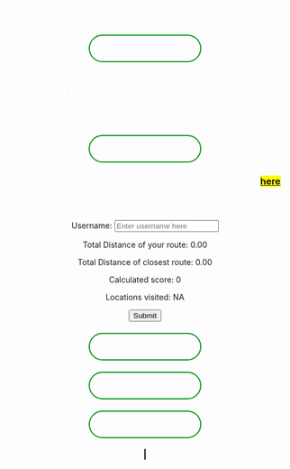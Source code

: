 <html>
<head>
  <h1 id="title-thing">San Diego Map Game</h1>
  <style>
    #title-thing{
      text-align: center;
      color: white;
    }
    .button-container{
      width: fit-content;
      margin: 0 auto;
    }
    .gen-button{
      display: block;
      width: 200px;
      padding: 15px 0;
      text-align: center;
      margin: 20px 10px;
      background: transparent;
      border-radius: 25px;
      border: 2px solid #009614;
      color: #fff;
      font-weight: bold;
      cursor: pointer;
      position: relative;
      overflow: hidden;
      transition: all 0.6s;
      color: white;
    }
    .gen-button:hover{
      background-color: #009614;
    }
    #canvas{
      border: 1px solid #000000;
      background-image: url('SDmap.png');
      background-position: center;
    }
    #linked-gametohome{
      background-color: yellow;
    }
    #end-page{
      text-align: center;
      color: white;
    }
    #game-page{
      text-align: center;
      color: white;
    }
    #finish-form{
      text-align: center;
    }
  </style>
  <div id="start-page">
    <div class="button-container">
    <button class="gen-button" onclick="gameScreen(1)" id="start-button">Start Game</button>
    </div>
  </div>
  <div id="end-page">
    <h1>Thank you for playing!</h1>
    <p>If you would like to play another round, please click the button below.</p>
    <div class="button-container">
      <button class="gen-button" onclick="gameScreen(3)">Return to Game Page</button>
    </div>
    <h3>If you would like to return to the home page, please click <span id="linked-gametohome"><a href="{{site.baseurl}}/index">here</a></span>.</h3>
  </div>
</head>
<body>
    <div id="finish-form">
      <h3 style="color:white;">Game over, please record your score!</h3>
      <form action="javascript:userCreate()">
        <p><label>
            Username:
            <input type="text" name="username" id="username" placeholder="Enter username here" required>
        </label></p>
        <p><label>
            Total Distance of your route: <span id="totalDistance">0.00</span>
        </label></p>
        <p><label>
            Total Distance of closest route: <span id="totalDistanceClosest">0.00</span>
        </label></p>
        <p><label>
            Calculated score: <span id="score">0</span>
        </label></p>
        <p><label>
            Locations visited: <span id="locationList">NA</span>
        </label></p>
        <p>
        <!-- Popup message on button click -->
            <button onclick="alert('Your score has been posted!')" id="form-submit-button">Submit</button>
        </p>
      </form>
      <!-- Temporary button, remove later -->
      <div class="button-container">
        <button id="temporary" onclick="userCreate()" class="gen-button">Temporary</button>
      </div>
    </div>
  <div id="game-page">
    <div class="button-container">
      <button id="game-finish-button" class="gen-button" onclick="gameScreen(2)">Finish Game</button>
      <button id="resetButton" class="gen-button">Reset</button>
    </div>
    <canvas id="canvas" width="1072" height="829"></canvas>
  </div>
  <script>
    const startPage = document.getElementById("start-page");
    const endPage = document.getElementById("end-page");
    const gamePage = document.getElementById("game-page");
    const finishButton = document.getElementById("game-finish-button");
    const resetButton = document.getElementById("resetButton");
    const canvas = document.getElementById("canvas");
    const finishForm = document.getElementById("finish-form");
    const submitButton = document.getElementById("form-submit-button");
    const temp = document.getElementById("temporary");
    // Initially hides end page and game page and finish button
    endPage.style.display = "none";
    gamePage.style.display = "none";
    finishButton.style.display = "none";
    finishForm.style.display = "none";
    // Function switches screen based on status parameter
    function gameScreen(status){
      if(status === 1){
        startPage.style.display = "none";
        gamePage.style.display = "block";
        resetButton.style.display = "block";
        finishButton.style.display = "none";
      }
      if(status === 2){
        finishForm.style.display = "block";
        resetButton.style.display = "none";
        finishButton.style.display = "none";
      }
      if(status === 3){
        startPage.style.display = "block";
        endPage.style.display = "none";
      }
    }
    // Add POST here for api
    function userCreate(){
      finishForm.style.display = "none";
      gamePage.style.display = "none";
      endPage.style.display = "block";
    }
    // Vertex class to represent each HTML element
    class Vertex {
      constructor(id, x, y) {
        this.id = id; // id of the vertex
        this.x = x; // x-coordinate of the vertex
        this.y = y; // y-coordinate of the vertex
        this.adjacent = []; // array to store adjacent vertices
        this.connected = false; // flag to indicate if vertex is connected
      }
      // Function to add an adjacent vertex
      addAdjacent(vertex) {
        this.adjacent.push(vertex);
      }
    }
    // Graph class to hold all the vertices
    class Graph {
      constructor() {
        this.vertices = []; // array to store all vertices
        this.map = {}; // hash map to store vertices by their ids
      }
      // Function to add a vertex to the graph
      addVertex(vertex) {
        this.vertices.push(vertex);
        this.map[vertex.id] = vertex; // add vertex to the map
      }
      // Function to check if all vertices are connected
      checkAllVerticesConnected() {
        for (const vertex of this.vertices) {
          if (!vertex.connected) {
            return false;
          }
        }
        return true;
      }
      // Function to calculate the Euclidean distance between two vertices
      calculateDistance(v1, v2) {
        const dx = v1.x - v2.x;
        const dy = v1.y - v2.y;
        return Math.sqrt(dx * dx + dy * dy);
      }
      // Function to calculate the total distance of all lines
      calculateTotalDistance() {
        let totalDistance = 0;
        for (const vertex of this.vertices) {
          for (const adjacentVertex of vertex.adjacent) {
            totalDistance += this.calculateDistance(vertex, adjacentVertex);
          }
        }
        return totalDistance;
      }
    }
    // Function to draw the graph on the canvas
    function drawGraph(graph) {
      const canvas = document.getElementById("canvas");
      const ctx = canvas.getContext("2d");
      ctx.clearRect(0, 0, canvas.width, canvas.height); // clear the canvas
      // Draw all vertices as white circles
      graph.vertices.forEach((vertex) => {
        ctx.beginPath();
        ctx.arc(vertex.x, vertex.y, 10, 0, 2 * Math.PI);
        ctx.fillStyle = vertex.connected ? "#00FF00" : "#FFFFFF";
        ctx.fill();
        ctx.closePath();
      });
      // Draw the connected lines
      ctx.beginPath();
      ctx.strokeStyle = "#FF0000";
      ctx.lineWidth = 3;
      graph.vertices.forEach((vertex) => {
        vertex.adjacent.forEach((adjacentVertex) => {
          ctx.moveTo(vertex.x, vertex.y);
          ctx.lineTo(adjacentVertex.x, adjacentVertex.y);
        });
      });
      ctx.stroke();
      ctx.closePath();
    }
    // Function to handle the mouse down event
    function handleMouseDown(e) {
      if (allVerticesConnected) {
        return; // Return early if all vertices are already connected
      }
      const canvas = e.target;
      const rect = canvas.getBoundingClientRect();
      const mouseX = e.clientX - rect.left;
      const mouseY = e.clientY - rect.top;
      // Find the vertex that the user clicked on (if any)
      const vertex = graph.vertices.find((vertex) => {
        const dx = vertex.x - mouseX;
        const dy = vertex.y - mouseY;
        return dx * dx + dy * dy <= 100; // check if the click is within the vertex's radius
      });
      if (vertex) {
        // Store the selected vertex and the starting position of the line
        selectedVertex = vertex;
        lineStartX = vertex.x;
        lineStartY = vertex.y;
        // Add mouse move and mouse up event listeners
        canvas.addEventListener("mousemove", handleMouseMove);
        canvas.addEventListener("mouseup", handleMouseUp);
      }
    }
    // Function to handle the mouse move event
    function handleMouseMove(e) {
      const canvas = e.target;
      const rect = canvas.getBoundingClientRect();
      const mouseX = e.clientX - rect.left;
      const mouseY = e.clientY - rect.top;
      // Update the line end position
      lineEndX = mouseX;
      lineEndY = mouseY;
      // Redraw the canvas
      drawGraph(graph);
      // Draw the temporary line from the selected vertex to the mouse position
      const ctx = canvas.getContext("2d");
      ctx.beginPath();
      ctx.strokeStyle = "#0000FF";
      ctx.lineWidth = 2;
      ctx.moveTo(lineStartX, lineStartY);
      ctx.lineTo(lineEndX, lineEndY);
      ctx.stroke();
      ctx.closePath();
    }
    // Function to handle the mouse up event
    function handleMouseUp(e) {
      const canvas = e.target;
      // Find the vertex that the user released the mouse on (if any)
      const vertex = graph.vertices.find((vertex) => {
        const dx = vertex.x - lineEndX;
        const dy = vertex.y - lineEndY;
        const distance = Math.sqrt(dx * dx + dy * dy);
        return distance <= 20; // check if the release point is within 20 pixels of the vertex
      });
      if (vertex && !vertex.connected) {
        // Connect the line to the snapped vertex
        selectedVertex.addAdjacent(vertex);
        vertex.addAdjacent(selectedVertex);
        // Set the vertices as connected
        selectedVertex.connected = true;
        vertex.connected = true;
        // Redraw the canvas with the updated graph and line connection
        drawGraph(graph);
        // Check if all vertices are connected
        allVerticesConnected = graph.checkAllVerticesConnected();
        console.log("All vertices connected:", allVerticesConnected);
        // allows user to finish if all points connected
        if(allVerticesConnected === true){
          finishButton.style.display = "block";
        }
        // Calculate and update the total distance
        const totalDistance = graph.calculateTotalDistance();
        document.getElementById("totalDistance").textContent = totalDistance.toFixed(2);
      }
      // Reset the line positions and remove the event listeners
      lineStartX = null;
      lineStartY = null;
      lineEndX = null;
      lineEndY = null;
      selectedVertex = null;
      canvas.removeEventListener("mousemove", handleMouseMove);
      canvas.removeEventListener("mouseup", handleMouseUp);
    }
    // Function to handle the reset button click event
    function handleResetButtonClick() {
      // Clear the canvas
      const canvas = document.getElementById("canvas");
      const ctx = canvas.getContext("2d");
      ctx.clearRect(0, 0, canvas.width, canvas.height);
      // Reset all vertices
      for (const vertex of graph.vertices) {
        vertex.connected = false;
        vertex.adjacent = [];
      }
      // Reset the total distance
      document.getElementById("totalDistance").textContent = "0.00";
      // Redraw the empty canvas
      drawGraph(graph);
      // Reset the allVerticesConnected flag
      allVerticesConnected = graph.checkAllVerticesConnected();
      // hides finish button if lines are reset
      finishButton.style.display = "none";
    }
    // Create the graph
    const graph = new Graph();
    const v1 = new Vertex("A", 69, 69);
    const v2 = new Vertex("B", 222, 122);
    const v3 = new Vertex("C", 333, 125);
    const v4 = new Vertex("D", 235, 464);
    const v5 = new Vertex("E", 726, 123);
    const v6 = new Vertex("F", 46, 75);
    // Add vertices onto graph
    graph.addVertex(v1);
    graph.addVertex(v2);
    graph.addVertex(v3);
    graph.addVertex(v4);
    graph.addVertex(v5);
    graph.addVertex(v6);
    // Initialize variables
    let selectedVertex = null;
    let lineStartX = null;
    let lineStartY = null;
    let lineEndX = null;
    let lineEndY = null;
    let allVerticesConnected = graph.checkAllVerticesConnected();
    // Draw the initial graph
    drawGraph(graph);
    // Add event listeners
    canvas.addEventListener("mousedown", handleMouseDown);
    resetButton.addEventListener("click", handleResetButtonClick);
    submitButton.addEventListener("click", handleResetButtonClick);
    temp.addEventListener("click", handleResetButtonClick);
  </script>
</body>
</html>
